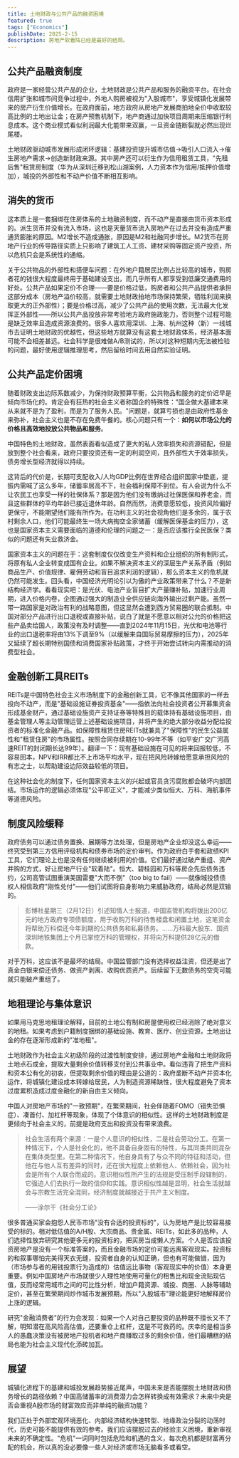 ```yaml
---
title: 土地财政与公共产品的融资困境
featured: true
tags: ["Economics"]
publishDate: 2025-2-15
description: 房地产软着陆已经是最好的结局。
---
```


## 公共产品融资制度

政府是一家经营公共产品的企业，土地财政是公共产品和服务的融资平台。在社会信用扩张和城市间竞争过程中，外地人购房被视为"入股城市"，享受城镇化发展带来的房产衍生价值增长。在政府面前，地方政府从房地产发展商拍地全价中收取较高比例的土地出让金；在房产预售机制下，地产商通过加快项目周期来压缩银行利息成本。这个商业模式看似利润最大化能带来双赢，一旦资金链断裂就必然出现烂尾楼。

土地财政驱动城市发展形成闭环逻辑：基建投资提升城市估值→吸引人口流入→催生房地产需求→创造新财政来源。其中房产还可以衍生作为信用租赁工具，"先租后售"租赁房制度（华为从深圳迁移到松山湖案例，人力资本作为信用/抵押价值增加），城投的外部性和不动产价值不断相互影响。

## 消失的货币

这本质上是一套捆绑在住房体系的土地融资制度，而不动产是直接由货币资本形成的。派生货币并没有流入市场，这也是天量货币流入房地产在过去并没有造成严重通货膨胀的原因。M2增长不造成通胀，原因是M2和社融同步增长。M2货币在房地产行业的传导路径实质上只影响了建筑工人工资、建材采购等固定资产投资，所以危机只会是系统性的通缩。

关于公共物品的外部性和搭便车问题：在外地户籍居民比例占比较高的城市，购房者花的钱很大程度最终用于基础建设支出，而几乎所有人都享受到低廉交通费用的好处。公共产品如果定价不合理——要是价格过低，购房者和公共产品提供者承担这部分成本（房地产溢价较高，就需要土地财政拍地市场保持繁荣，牺牲利润来换取更大的正外部性）；要是价格过高，减少了公共产品的使用次数，无法最大化发挥正外部性——所以公共产品投放非常考验地方政府施政能力，否则整个过程可能是缺乏效率且造成资源浪费的。很多人喜欢用深圳、上海、杭州这种（新）一线城市去证明土地财政的优越性，但这些地方就算没有这套土地财政体系，经济基本面可能不会相差甚远。社会科学是很难做A/B测试的，所以对这种短期内无法被检验的问题，最好使用逻辑推理思考，然后留给时间去用自然实验证明。

## 公共产品定价困境

随着财政支出边际系数减少，为保持财政预算平衡，公共物品和服务的定价迟早是倾向市场化的。肯定会有狂热的社会主义者称国企的特殊性："国企做大基建本来从来就不是为了盈利，而是为了服务人民。"问题是，就算亏损也是由政府性基金来弥补，社会主义也是不存在免费午餐的。核心问题只有一个：**如何以市场公允的价格且高效地投放公共物品和服务**。

中国特色的土地财政，虽然表面看似造成了更大的私人效率损失和资源错配，但是放到整个社会看来，政府只要投资还有一定的利润空间，且外部性大于效率损失，债务增长型经济就得以持续。

这背后的代价是，长期可支配收入/人均GDP比例在世界经合组织国家中垫底，提振内需喊了这么多年，储蓄率居高不下，社会福利保障不到位。有人会说为什么不让农民工也享受一样的社保体系？那是因为他们没有缴纳过社保医保和养老金，而且这些群体的平均年龄已接近退休年龄。自然而然，消费意愿较低，投资风险偏好更保守，不能期望他们能有所作为。在功利主义的社会视角他们是多余的，属于农村剩余人口，他们可能最终生一场大病掏空全家储蓄（缓解医保基金的压力），这也是国家资本主义需要面临的道德和伦理的问题之一：是否应该推行全民医保？类似的问题还有失业救济金。

国家资本主义的问题在于：这套制度仅仅改变生产资料和企业组织的所有制形式，将原有私人企业转变成国有企业。如果不解决资本主义的深层生产关系矛盾（例如商品生产、价值规律、雇佣劳动和盲目追求利润的逻辑），那么资本主义的危机就仍然可能发生。回头看，中国经济光明论引以为傲的产业政策带来了什么？不是新结构经济学。看看现实吧：是光伏、电池产业盲目扩大产量赚补贴，加速行业周期，进入价格内卷，企图通过强大的制造业全供应链向海外输出过剩产能。虽然一带一路国家是对政治有利的战略意图，但这显然会遭到西方贸易圈的联合抵制。中国对部分产品进行出口退税或直接补贴，说白了就是不愿意以相对公允的价格把这些产品卖给国人，政策没有及时调整——直到2024年11月15日，光伏和电池等行业的出口退税率将由13%下调至9%（以缓解来自国际贸易摩擦的压力），2025年又延续了超长期特别国债和消费国家补贴政策，才终于开始尝试转向内需推动的消费型社会。

## 金融创新工具REITs

REITs是中国特色社会主义市场制度下的金融创新工具，它不像其他国家的一样去投向不动产，而是"基础设施证券投资基金"——指依法向社会投资者公开募集资金形成基金财产，通过基础设施资产支持证券等特殊目的载体持有基础设施项目，由基金管理人等主动管理运营上述基础设施项目，并将产生的绝大部分收益分配给投资者的标准化金融产品。如保障性租赁住房REITs就兼具了"保障性"的民生公益属性和"租赁住房"的市场属性。按照合同存续期在10-99年不等（如平安广交广河高速REIT的封闭期长达99年）。翻译一下：现有基础设施在可见的将来回报较低，不容易回本，NPV和IRR都比不上市场平均水平，现在把风险转嫁给愿意承担风险的有志之士，以帮助建设边际效益较低的项目。

在这种社会化的制度下，任何国家资本主义的兴起或官员贪污腐败都会破坏内部团结。市场运作的逻辑必须体现"公平即正义"，才能减少类似恒大、万科、海航事件等道德风险。

## 制度风险缓释

政府债务可以通过债务置换、展期等方法处理，但是房地产企业却没这么幸运——终究受到第三方信用评级机构和债券市场的定价审判。作为政府白手套和政绩KPI工具，它们理论上也是没有任何继续被利用的价值。它们最好通过破产重组、资产并购的方式，好让房地产行业"软着陆"。恒大、碧桂园和万科等房企先后债务违约，公司高管试图重演美国雷曼"大而不倒"（too big to fail）——就像城投债债权人相信政府"刚性兑付"——他们试图将自身影响力来威胁政府，结局必然是双输的。

> 彭博社星期三（2月12日）引述知情人士报道，中国监管机构将拨出200亿元的地方政府专项债额度，用于收购万科的待售楼盘和闲置土地，这笔资金将帮助万科偿还今年到期的公共债务和私募债务。……万科最大股东、国资深圳地铁集团上个月已掌控万科的管理权，并将向万科提供28亿元的借款。

对于万科，这应该不是最坏的结局。中国监管部门没有选择权益注资，但还是出了真金白银来偿还债务、做资产剥离、收购优质资产。后续留下无数债务的空壳可能就只能破产重组了。

## 地租理论与集体意识

如果用马克思地租理论解释，目前的土地公有制和房屋使用权已经消除了绝对意义的地租。如果考虑到户籍制度捆绑的基础设施、教育、医疗、创业资源，土地出让金的存在逐渐形成新的"准地租"。

土地财政作为社会主义初级阶段的过渡性制度安排，通过房地产金融和土地财政将土地点石成金，提取大量剩余价值转移支付到公共事业中。看似违背了把生产资料和资本公有化的初衷，但提取剩余价值的理由是公道的：政府垄断不动产并资本化运作，将城镇化建设成本转嫁给居民，人为制造资源稀缺性，很大程度避免了资本过度累积造成过度金融化的新自由主义倾向。

中国人对房地产市场的"一致预期"，在繁荣期间，社会伴随着FOMO（错失恐惧症）、凑首付、加杠杆等现象，体现了个体意识的相似性。这样的土地财政制度是更倾向于社会主义的，前提是政府支出和投资没有带来浪费。

> 社会生活有两个来源：一是个人意识的相似性，二是社会劳动分工。在第一种情况下，个人是社会化的，他不具备自身固有的特性，与其同类共同混杂在集体类型里。在第二种情况下，他自身具有了与众不同的特征和活动，但他在与他人互有差异的同时，还在很大程度上依赖他人、依赖社会，因为社会是所有个人联合而成的。意识相似性所产生的法规是受压制手段辖制的，它强迫人们去执行一致的信仰和实践。意识相似性越是显明，社会生活就越会与宗教生活完全混同，经济制度就越接近于共产主义制度。
>
> ——涂尔干《社会分工论》

很多普通买家会抱怨人民币市场"没有合适的投资标的"，认为房地产是比较容易接受的标的。相对低估值的A/H股、大宗商品、贵金属、REITs，如此多的品种，人们选择性放弃研究其他更多元的投资标的，把买房当成懒人方案。个人是否应该投资房地产是没有一个标准答案的，而且金融市场的定价可能远离客观现实。投资标的和叙事哪怕完美得天衣无缝，投资者自身的认知正确，但也有可能做错，因为（市场参与者的用钱投票行为造成的）估值远比事物（客观现实中的价值）本身更重要。例如中国房地产市场就很少人理性地使用可量化的租售比和现金流贴现估值，反而经常用城市之间的可比性分析，增加户籍资源、城投、商圈、人脉等辅助定价，甚至在繁荣期间炒作城市发展预期，所以"入股城市"理论能更好地解释房价上涨的逻辑。

研究"金融消费者"的行为会发现：如果一个人对自己要投资的品种既不擅长又不了解，明知潜在高风险高估值，还要重仓上杠杆，这是不可救药的。庆幸的是相当多人的愚蠢决策没有被房地产投机者和地产商赚取过多的剩余价值，他们最糟糕的结局也能为社会主义现代化添砖加瓦。

## 展望

城镇化进程下的基建和城投发展趋势接近尾声，中国未来是否能摆脱土地财政和债务增长的路径依赖？中国高储蓄率的消费潜力会怎样转换成有效需求？未来中央是否会重视A股市场的财富效应而非单纯的融资功能？

我们正处于外部宏观环境恶化、内部经济结构快速转型、地缘政治分裂的动荡时代，历史可能不能提供有效的参考。我们应该摆脱过去的经验主义困境，重新审视未来的不确定性。"危机"一词同时包括危险和机遇的含义，每次危机都是财富再分配的机会，所以真的没必要像一些人对经济或市场无脑看多或看空。
